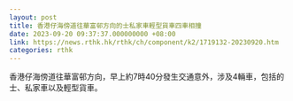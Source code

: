 ```yaml
---
layout: post
title: 香港仔海傍道往華富邨方向的士私家車輕型貨車四車相撞
date: 2023-09-20 09:37:37.000000000 +08:00
link: https://news.rthk.hk/rthk/ch/component/k2/1719132-20230920.htm
categories: rthk
---
```


香港仔海傍道往華富邨方向，早上約7時40分發生交通意外，涉及4輛車，包括的士、私家車以及輕型貨車。
